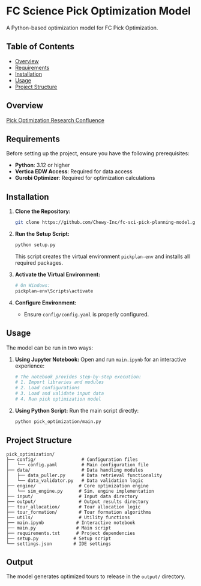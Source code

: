 # FC Science Pick Optimization Model

A Python-based optimization model for FC Pick Optimization. 
## Table of Contents
- [Overview](#overview)
- [Requirements](#requirements)
- [Installation](#installation)
- [Usage](#usage)
- [Project Structure](#project-structure)

## Overview

[Pick Optimization Research Confluence](https://chewyinc.atlassian.net/l/cp/XqjmR7KM) 

## Requirements

Before setting up the project, ensure you have the following prerequisites:

- **Python**: 3.12 or higher
- **Vertica EDW Access**: Required for data access
- **Gurobi Optimizer**: Required for optimization calculations

## Installation

1. **Clone the Repository:**
   ```bash
   git clone https://github.com/Chewy-Inc/fc-sci-pick-planning-model.git
   ```

2. **Run the Setup Script:**
   ```bash
   python setup.py
   ```
   This script creates the virtual environment `pickplan-env` and installs all required packages.

3. **Activate the Virtual Environment:**
   ```bash
   # On Windows:
   pickplan-env\Scripts\activate
   ```

4. **Configure Environment:**
   - Ensure `config/config.yaml` is properly configured.


## Usage

The model can be run in two ways:

1. **Using Jupyter Notebook:**
   Open and run `main.ipynb` for an interactive experience:
   ```python
   # The notebook provides step-by-step execution:
   # 1. Import libraries and modules
   # 2. Load configurations
   # 3. Load and validate input data
   # 4. Run pick optimization model
   ```

2. **Using Python Script:**
   Run the main script directly:
   ```bash
   python pick_optimization/main.py
   ```

## Project Structure

```plaintext
pick_optimization/
├── config/                 # Configuration files
│   └── config.yaml         # Main configuration file
├── data/                   # Data handling modules
│   ├── data_puller.py      # Data retrieval functionality
│   └── data_validator.py   # Data validation logic
├── engine/                # Core optimization engine
│   └── sim_engine.py      # Sim. engine implementation
├── input/                 # Input data directory
├── output/                # Output results directory
├── tour_allocation/       # Tour allocation logic
├── tour_formation/        # Tour formation algorithms
├── utils/                 # Utility functions
├── main.ipynb            # Interactive notebook
├── main.py               # Main script
├── requirements.txt      # Project dependencies
├── setup.py             # Setup script
└── settings.json        # IDE settings
```

## Output

The model generates optimized tours to release in the `output/` directory.

